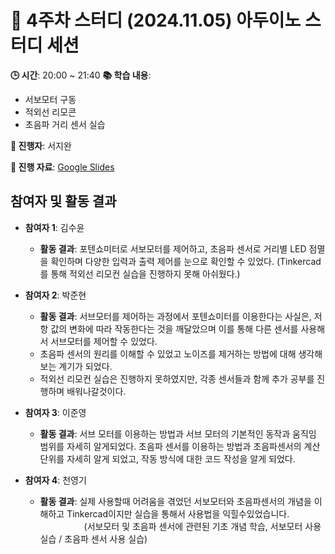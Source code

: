 # 📑 4주차 스터디 (2024.11.05) 아두이노 스터디 세션

**🕒 시간**: 20:00 ~ 21:40
**📚 학습 내용**:  
- 서보모터 구동
- 적외선 리모콘
- 초음파 거리 센서 실습 

**👤 진행자**: 서지완

**🔗 진행 자료**: [Google Slides](https://docs.google.com/presentation/d/16vfOs2-zDnqGAd6XPWEBt9MlHHcKzKpH4lsp_pUZgj4/edit?usp=drive_link)

## 참여자 및 활동 결과

- **참여자 1**: 김수윤  
  - **활동 결과**: 포텐쇼미터로 서보모터를 제어하고, 초음파 센서로 거리별 LED 점멸을 확인하며 다양한 입력과 출력 제어를 눈으로 확인할 수 있었다.
                    (Tinkercad를 통해 적외선 리모컨 실습을 진행하지 못해 아쉬웠다.)

- **참여자 2**: 박준현  
  - **활동 결과**: 서브모터를 제어하는 과정에서 포텐쇼미터를 이용한다는 사실은, 저항 값의 변화에 따라 작동한다는 것을 깨달았으며 이를 통해 다른 센서를 사용해서 서브모터를 제어할 수 있었다.
  - 초음파 센서의 원리를 이해할 수 있었고 노이즈를 제거하는 방법에 대해 생각해보는 계기가 되었다.
  - 적외선 리모컨 실습은 진행하지 못하였지만, 각종 센서들과 함께 추가 공부를 진행하며 배워나갈것이다.

- **참여자 3**: 이준영  
  - **활동 결과**: 서브 모터를 이용하는 방법과 서브 모터의 기본적인 동작과 움직임 범위를 자세히 알게되었다.
                   초음파 센서를 이용하는 방법과 초음파센서의 계산 단위를 자세히 알게 되었고, 작동 방식에 대한 코드 작성을 알게 되었다.

- **참여자 4**: 천영기  
  - **활동 결과**: 실제 사용할때 어려움을 겪었던 서보모터와 초음파센서의 개념을 이해하고 Tinkercad이지만 실습을 통해서 사용법을 익힐수있었습니다.  
     (서보모터 및 초음파 센서에 관련된 기초 개념 학습, 서보모터 사용 실습 / 초음파 센서 사용 실습)
